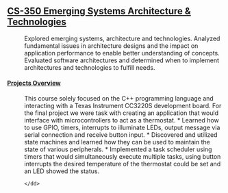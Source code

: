 ## <u>CS-350 Emerging Systems Architecture & Technologies</u>
<dd>Explored emerging systems, architecture and technologies.  Analyzed fundamental issues in architecture designs and the impact on application performance to enable better understanding of concepts.   Evaluated software architectures and determined when to implement architectures and technologies to fulfill needs.
</dd>
<dl>
    <dt><h4><u>Projects Overview</u></h4></dt>
  <dd>
    <dd>
      This course solely focused on the C++ programming language and interacting with a Texas Instrument CC3220S development board. For the final project we were task with creating an application that would interface with microcontrollers to act as a thermostat.  
        * Learned how to use GPIO, timers, interrupts to illuminate LEDs, output message via serial     
          connection and receive button input.
        * Discovered and utilized state machines and learned how they can be used to maintain the state of  
          various peripherals.
        * Implemented a task scheduler using timers that would simultaneously execute multiple tasks, using  
          button interrupts the desired temperature of the thermostat could be set and an LED showed the status.

    </dd>
 </dd>